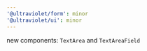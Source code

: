 ```yaml
---
'@ultraviolet/form': minor
'@ultraviolet/ui': minor
---
```


new components: `TextArea` and `TextAreaField`
